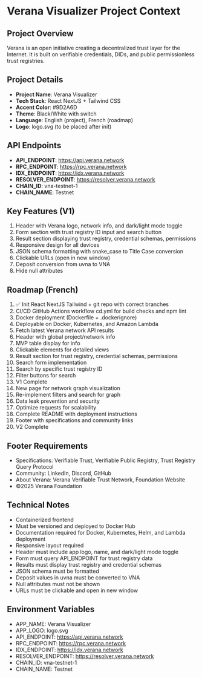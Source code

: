 # Verana Visualizer Project Context

## Project Overview
Verana is an open initiative creating a decentralized trust layer for the Internet. It is built on verifiable credentials, DIDs, and public permissionless trust registries.

## Project Details
- **Project Name**: Verana Visualizer
- **Tech Stack**: React NextJS + Tailwind CSS
- **Accent Color**: #9D2A6D
- **Theme**: Black/White with switch
- **Language**: English (project), French (roadmap)
- **Logo**: logo.svg (to be placed after init)

## API Endpoints
- **API_ENDPOINT**: https://api.verana.network
- **RPC_ENDPOINT**: https://rpc.verana.network
- **IDX_ENDPOINT**: https://idx.verana.network
- **RESOLVER_ENDPOINT**: https://resolver.verana.network
- **CHAIN_ID**: vna-testnet-1
- **CHAIN_NAME**: Testnet

## Key Features (V1)
1. Header with Verana logo, network info, and dark/light mode toggle
2. Form section with trust registry ID input and search button
3. Result section displaying trust registry, credential schemas, permissions
4. Responsive design for all devices
5. JSON schema formatting with snake_case to Title Case conversion
6. Clickable URLs (open in new window)
7. Deposit conversion from uvna to VNA
8. Hide null attributes

## Roadmap (French)
1. ✅ Init React NextJS Tailwind + git repo with correct branches
2. CI/CD GitHub Actions workflow cd.yml for build checks and npm lint
3. Docker deployment (Dockerfile + .dockerignore)
4. Deployable on Docker, Kubernetes, and Amazon Lambda
5. Fetch latest Verana network API results
6. Header with global project/network info
7. MVP table display for info
8. Clickable elements for detailed views
9. Result section for trust registry, credential schemas, permissions
10. Search form implementation
11. Search by specific trust registry ID
12. Filter buttons for search
13. V1 Complete
14. New page for network graph visualization
15. Re-implement filters and search for graph
16. Data leak prevention and security
17. Optimize requests for scalability
18. Complete README with deployment instructions
19. Footer with specifications and community links
20. V2 Complete

## Footer Requirements
- Specifications: Verifiable Trust, Verifiable Public Registry, Trust Registry Query Protocol
- Community: LinkedIn, Discord, GitHub
- About Verana: Verana Verifiable Trust Network, Foundation Website
- ©2025 Verana Foundation

## Technical Notes
- Containerized frontend
- Must be versioned and deployed to Docker Hub
- Documentation required for Docker, Kubernetes, Helm, and Lambda deployment
- Responsive layout required
- Header must include app logo, name, and dark/light mode toggle
- Form must query API_ENDPOINT for trust registry data
- Results must display trust registry and credential schemas
- JSON schema must be formatted
- Deposit values in uvna must be converted to VNA
- Null attributes must not be shown
- URLs must be clickable and open in new window

## Environment Variables
- APP_NAME: Verana Visualizer
- APP_LOGO: logo.svg
- API_ENDPOINT: https://api.verana.network
- RPC_ENDPOINT: https://rpc.verana.network
- IDX_ENDPOINT: https://idx.verana.network
- RESOLVER_ENDPOINT: https://resolver.verana.network
- CHAIN_ID: vna-testnet-1
- CHAIN_NAME: Testnet
